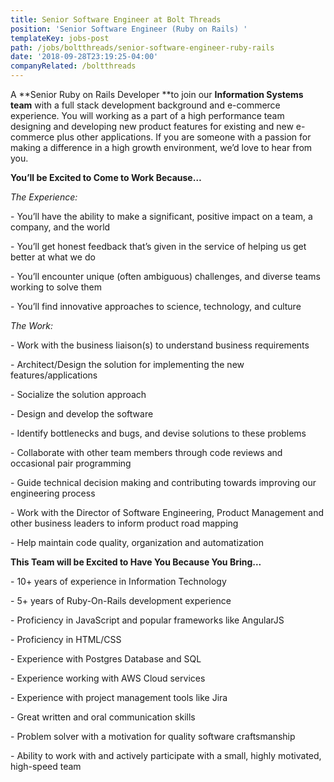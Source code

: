 ```yaml
---
title: Senior Software Engineer at Bolt Threads
position: 'Senior Software Engineer (Ruby on Rails) '
templateKey: jobs-post
path: /jobs/boltthreads/senior-software-engineer-ruby-rails
date: '2018-09-28T23:19:25-04:00'
companyRelated: /boltthreads
---
```

A **Senior Ruby on Rails Developer **to join our **Information Systems team** with a full stack development background and e-commerce experience. You will working as a part of a high performance team designing and developing new product features for existing and new e-commerce plus other applications. If you are someone with a passion for making a difference in a high growth environment, we’d love to hear from you.

**You’ll be Excited to Come to Work Because…**

_The Experience:_

\- You’ll have the ability to make a significant, positive impact on a team, a company, and the world

\- You’ll get honest feedback that’s given in the service of helping us get better at what we do

\- You’ll encounter unique (often ambiguous) challenges, and diverse teams working to solve them

\- You’ll find innovative approaches to science, technology, and culture



_The Work:_

\- Work with the business liaison(s) to understand business requirements

\- Architect/Design the solution for implementing the new features/applications

\- Socialize the solution approach

\- Design and develop the software

\- Identify bottlenecks and bugs, and devise solutions to these problems

\- Collaborate with other team members through code reviews and occasional pair programming

\- Guide technical decision making and contributing towards improving our engineering process

\- Work with the Director of Software Engineering, Product Management and other business leaders to inform product road mapping

\- Help maintain code quality, organization and automatization



**This Team will be Excited to Have You Because You Bring...**

\- 10+ years of experience in Information Technology

\- 5+ years of Ruby-On-Rails development experience

\- Proficiency in JavaScript and popular frameworks like AngularJS

\- Proficiency in HTML/CSS

\- Experience with Postgres Database and SQL

\- Experience working with AWS Cloud services

\- Experience with project management tools like Jira

\- Great written and oral communication skills

\- Problem solver with a motivation for quality software craftsmanship

\- Ability to work with and actively participate with a small, highly motivated, high-speed team
